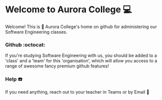 
# Welcome to Aurora College 💻

Welcome! This is :school: Aurora College's home on github for administering our Software Engineering classes. 

### Github :octocat:
If you're studying Software Engineering with us, you should be added to a 'class' and a 'team' for this 'organisation', which will allow you access to a range of awesome fancy premium github features! 

### Help :phone:
If you need anything, reach out to your teacher in Teams  or by Email :email:
